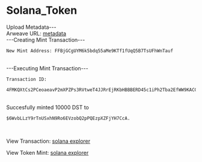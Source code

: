 # Solana_Token

Upload Metadata---
<br>
Arweave URL: [metadata](https://arweave.net/dLlAT2LBnSrq1Xeg_WkD-A7jn0jxN5UabDb8moK9aXg)
<br>
---Creating Mint Transaction---
<br>

```
New Mint Address: FFBjGCgUYM6k5bdq55aMe9KTf1fUqQ5B7TsUFhWnTauf
```

<br>
---Executing Mint Transaction---
<br>

```
Transaction ID:
 4FMKQXtCs2PCeoaeavP2mXPZPs3RVtweT4JJRrEjRKbHBBBERD45c1iPh2Tba2EfWW9KACGGGvfatcvtFAGCnAR2
```

<br>
Succesfully minted 10000 DST to
<br>

```
$6WvbLLzY9rTnUSxhN9Ro6EVzobQ2pPQEzpXZFjYH7CcA.
```

<br>

View Transaction: [solana explorer](https://explorer.solana.com/tx/4FMKQXtCs2PCeoaeavP2mXPZPs3RVtweT4JJRrEjRKbHBBBERD45c1iPh2Tba2EfWW9KACGGGvfatcvtFAGCnAR2?cluster=devnet)
<br>

View Token Mint: [solana explorer](https://explorer.solana.com/address/FFBjGCgUYM6k5bdq55aMe9KTf1fUqQ5B7TsUFhWnTauf?cluster=devnet)
